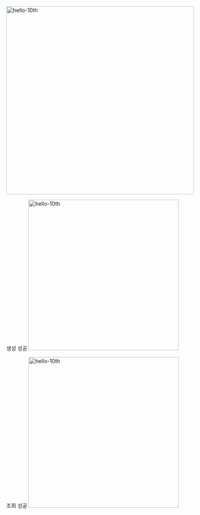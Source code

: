 <img width="500" alt="hello-10th" src="https://user-images.githubusercontent.com/92968138/175806411-7caafd98-7773-4255-b214-9f863c5aa398.png">

생성 성공
<img width="400" alt="hello-10th" src="https://user-images.githubusercontent.com/92968138/178222551-81707e57-de25-471a-b88c-82dd7212b98e.png">

조회 성공
<img width="400" alt="hello-10th" src="https://user-images.githubusercontent.com/92968138/178222628-cb80b8ab-a753-4d56-a1b5-492be63d35bd.png">